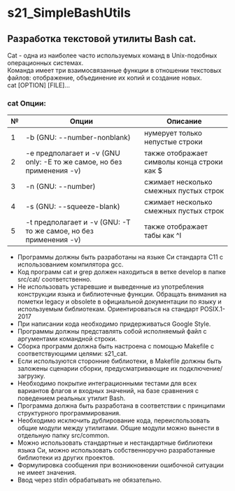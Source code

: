 # s21_SimpleBashUtils


## Разработка текстовой утилиты Bash cat.

Cat - одна из наиболее часто используемых команд в Unix-подобных операционных системах.<br/>
Команда имеет три взаимосвязанные функции в отношении текстовых файлов: отображение, объединение их копий и создание новых.<br/>
cat [OPTION] [FILE]...

### cat Опции:

| № |Опции | Описание |
|----------|----------|----------|
| 1 | -b (GNU: --number-nonblank)   | нумерует только непустые строки |
| 2 | -e предполагает и -v (GNU only: -E то же самое, но без применения -v) | также отображает символы конца строки как $ |
| 3 | -n (GNU: --number) | сжимает несколько смежных пустых строк |
| 4 | -s (GNU: --squeeze-blank) | сжимает несколько смежных пустых строк |
| 5 | -t предполагает и -v (GNU: -T то же самое, но без применения -v) | также отображает табы как ^I |

- Программы должны быть разработаны на языке Си стандарта C11 с использованием компилятора gcc.
- Код программ cat и grep должен находиться в ветке develop в папкe src/cat/ соответственно.
- Не использовать устаревшие и выведенные из употребления конструкции языка и библиотечные функции. Обращать внимания на пометки legacy и obsolete в официальной документации по языку и используемым библиотекам. Ориентироваться на стандарт POSIX.1-2017
- При написании кода необходимо придерживаться Google Style.
- Программы должны представлять собой исполняемый файл с аргументами командной строки.
- Сборка программ должна быть настроена с помощью Makefile с соответствующими целями: s21_cat.
- Если используются сторонние библиотеки, в Makefile должны быть заложены сценарии сборки, предусматривающие их подключение/загрузку.
- Необходимо покрытие интеграционными тестами для всех вариантов флагов и входных значений, на базе сравнения с поведением реальных утилит Bash.
- Программа должна быть разработана в соответствии с принципами структурного программирования.
- Необходимо исключить дублирование кода, переиспользовать общие модули между утилитами. Общие модули можно вынести в отдельную папку src/common.
- Можно использовать стандартные и нестандартные библиотеки языка Си, можно использовать собственноручно разработанные библиотеки из других проектов.
- Формулировка сообщения при возникновении ошибочной ситуации не имеет значения.
- Ввод через stdin обрабатывать не обязательно.
